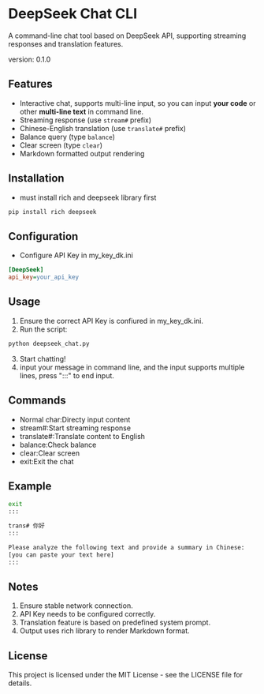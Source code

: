 # DeepSeek Chat CLI

A command-line chat tool based on DeepSeek API, supporting streaming responses and translation features.

version: 0.1.0

## Features

- Interactive chat, supports multi-line input, so you can input **your code** or other **multi-line text** in command line.
- Streaming response (use `stream#` prefix)
- Chinese-English translation (use `translate#` prefix)
- Balance query (type `balance`)
- Clear screen (type `clear`)
- Markdown formatted output rendering

## Installation
- must install rich and deepseek library first
```bash
pip install rich deepseek
```
## Configuration
- Configure API Key in my_key_dk.ini
```ini
[DeepSeek]
api_key=your_api_key
```
## Usage
1. Ensure the correct API Key is confiured in my_key_dk.ini.
2. Run the script:
```bash
python deepseek_chat.py
```
3. Start chatting!
4. input your message in command line, and the input supports multiple lines, press ":::" to end input.

## Commands
- Normal char:Directy input content
- stream#:Start streaming response
- translate#:Translate content to English
- balance:Check balance
- clear:Clear screen
- exit:Exit the chat
## Example
```bash
exit
:::

trans# 你好
:::

Please analyze the following text and provide a summary in Chinese:
[you can paste your text here]
:::
```

## Notes
1. Ensure stable network connection.
2. API Key needs to be configured correctly.
3. Translation feature is based on predefined system prompt.
4. Output uses rich library to render Markdown format.
## License
This project is licensed under the MIT License - see the LICENSE file for details.
